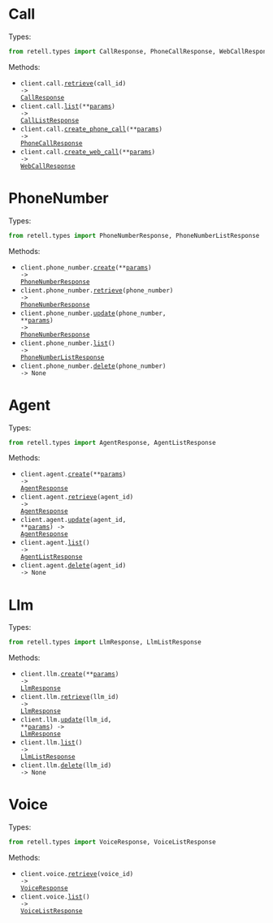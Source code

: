 # Call

Types:

```python
from retell.types import CallResponse, PhoneCallResponse, WebCallResponse, CallListResponse
```

Methods:

- <code title="get /v2/get-call/{call_id}">client.call.<a href="./src/retell/resources/call.py">retrieve</a>(call_id) -> <a href="./src/retell/types/call_response.py">CallResponse</a></code>
- <code title="post /v2/list-calls">client.call.<a href="./src/retell/resources/call.py">list</a>(\*\*<a href="src/retell/types/call_list_params.py">params</a>) -> <a href="./src/retell/types/call_list_response.py">CallListResponse</a></code>
- <code title="post /v2/create-phone-call">client.call.<a href="./src/retell/resources/call.py">create_phone_call</a>(\*\*<a href="src/retell/types/call_create_phone_call_params.py">params</a>) -> <a href="./src/retell/types/phone_call_response.py">PhoneCallResponse</a></code>
- <code title="post /v2/create-web-call">client.call.<a href="./src/retell/resources/call.py">create_web_call</a>(\*\*<a href="src/retell/types/call_create_web_call_params.py">params</a>) -> <a href="./src/retell/types/web_call_response.py">WebCallResponse</a></code>

# PhoneNumber

Types:

```python
from retell.types import PhoneNumberResponse, PhoneNumberListResponse
```

Methods:

- <code title="post /create-phone-number">client.phone_number.<a href="./src/retell/resources/phone_number.py">create</a>(\*\*<a href="src/retell/types/phone_number_create_params.py">params</a>) -> <a href="./src/retell/types/phone_number_response.py">PhoneNumberResponse</a></code>
- <code title="get /get-phone-number/{phone_number}">client.phone_number.<a href="./src/retell/resources/phone_number.py">retrieve</a>(phone_number) -> <a href="./src/retell/types/phone_number_response.py">PhoneNumberResponse</a></code>
- <code title="patch /update-phone-number/{phone_number}">client.phone_number.<a href="./src/retell/resources/phone_number.py">update</a>(phone_number, \*\*<a href="src/retell/types/phone_number_update_params.py">params</a>) -> <a href="./src/retell/types/phone_number_response.py">PhoneNumberResponse</a></code>
- <code title="get /list-phone-numbers">client.phone_number.<a href="./src/retell/resources/phone_number.py">list</a>() -> <a href="./src/retell/types/phone_number_list_response.py">PhoneNumberListResponse</a></code>
- <code title="delete /delete-phone-number/{phone_number}">client.phone_number.<a href="./src/retell/resources/phone_number.py">delete</a>(phone_number) -> None</code>

# Agent

Types:

```python
from retell.types import AgentResponse, AgentListResponse
```

Methods:

- <code title="post /create-agent">client.agent.<a href="./src/retell/resources/agent.py">create</a>(\*\*<a href="src/retell/types/agent_create_params.py">params</a>) -> <a href="./src/retell/types/agent_response.py">AgentResponse</a></code>
- <code title="get /get-agent/{agent_id}">client.agent.<a href="./src/retell/resources/agent.py">retrieve</a>(agent_id) -> <a href="./src/retell/types/agent_response.py">AgentResponse</a></code>
- <code title="patch /update-agent/{agent_id}">client.agent.<a href="./src/retell/resources/agent.py">update</a>(agent_id, \*\*<a href="src/retell/types/agent_update_params.py">params</a>) -> <a href="./src/retell/types/agent_response.py">AgentResponse</a></code>
- <code title="get /list-agents">client.agent.<a href="./src/retell/resources/agent.py">list</a>() -> <a href="./src/retell/types/agent_list_response.py">AgentListResponse</a></code>
- <code title="delete /delete-agent/{agent_id}">client.agent.<a href="./src/retell/resources/agent.py">delete</a>(agent_id) -> None</code>

# Llm

Types:

```python
from retell.types import LlmResponse, LlmListResponse
```

Methods:

- <code title="post /create-retell-llm">client.llm.<a href="./src/retell/resources/llm.py">create</a>(\*\*<a href="src/retell/types/llm_create_params.py">params</a>) -> <a href="./src/retell/types/llm_response.py">LlmResponse</a></code>
- <code title="get /get-retell-llm/{llm_id}">client.llm.<a href="./src/retell/resources/llm.py">retrieve</a>(llm_id) -> <a href="./src/retell/types/llm_response.py">LlmResponse</a></code>
- <code title="patch /update-retell-llm/{llm_id}">client.llm.<a href="./src/retell/resources/llm.py">update</a>(llm_id, \*\*<a href="src/retell/types/llm_update_params.py">params</a>) -> <a href="./src/retell/types/llm_response.py">LlmResponse</a></code>
- <code title="get /list-retell-llms">client.llm.<a href="./src/retell/resources/llm.py">list</a>() -> <a href="./src/retell/types/llm_list_response.py">LlmListResponse</a></code>
- <code title="delete /delete-retell-llm/{llm_id}">client.llm.<a href="./src/retell/resources/llm.py">delete</a>(llm_id) -> None</code>

# Voice

Types:

```python
from retell.types import VoiceResponse, VoiceListResponse
```

Methods:

- <code title="get /get-voice/{voice_id}">client.voice.<a href="./src/retell/resources/voice.py">retrieve</a>(voice_id) -> <a href="./src/retell/types/voice_response.py">VoiceResponse</a></code>
- <code title="get /list-voices">client.voice.<a href="./src/retell/resources/voice.py">list</a>() -> <a href="./src/retell/types/voice_list_response.py">VoiceListResponse</a></code>
